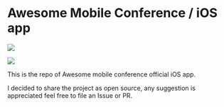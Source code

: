 # Awesome Mobile Conference / iOS app

[![](https://raw.githubusercontent.com/matteocrippa/awesome-mobile-conferences/master/.github/Awesome%20Conference.png)](https://github.com/matteocrippa/awesome-mobile-conferences)

[![](https://github.com/AwesomeMobileConferences/awesome-mobile-conferences/blob/master/.github/appstore.png?raw=true)](https://itunes.apple.com/us/app/awesome-mobile-conferences/id1289255473?ls=1&mt=8)


This is the repo of Awesome mobile conference official iOS app.

I decided to share the project as open source, any suggestion is appreciated feel free to file an Issue or PR.
